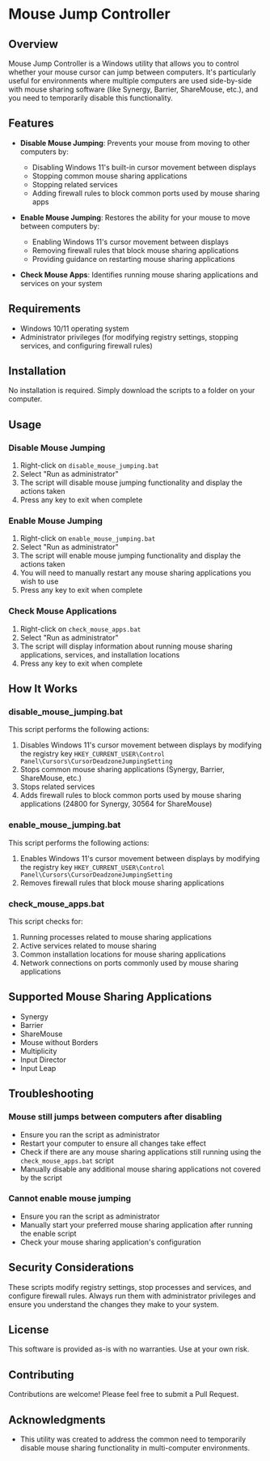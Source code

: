 # Mouse Jump Controller

## Overview
Mouse Jump Controller is a Windows utility that allows you to control whether your mouse cursor can jump between computers. It's particularly useful for environments where multiple computers are used side-by-side with mouse sharing software (like Synergy, Barrier, ShareMouse, etc.), and you need to temporarily disable this functionality.

## Features
- **Disable Mouse Jumping**: Prevents your mouse from moving to other computers by:
  - Disabling Windows 11's built-in cursor movement between displays
  - Stopping common mouse sharing applications
  - Stopping related services
  - Adding firewall rules to block common ports used by mouse sharing apps

- **Enable Mouse Jumping**: Restores the ability for your mouse to move between computers by:
  - Enabling Windows 11's cursor movement between displays
  - Removing firewall rules that block mouse sharing applications
  - Providing guidance on restarting mouse sharing applications

- **Check Mouse Apps**: Identifies running mouse sharing applications and services on your system

## Requirements
- Windows 10/11 operating system
- Administrator privileges (for modifying registry settings, stopping services, and configuring firewall rules)

## Installation
No installation is required. Simply download the scripts to a folder on your computer.

## Usage

### Disable Mouse Jumping
1. Right-click on `disable_mouse_jumping.bat`
2. Select "Run as administrator"
3. The script will disable mouse jumping functionality and display the actions taken
4. Press any key to exit when complete

### Enable Mouse Jumping
1. Right-click on `enable_mouse_jumping.bat`
2. Select "Run as administrator"
3. The script will enable mouse jumping functionality and display the actions taken
4. You will need to manually restart any mouse sharing applications you wish to use
5. Press any key to exit when complete

### Check Mouse Applications
1. Right-click on `check_mouse_apps.bat`
2. Select "Run as administrator"
3. The script will display information about running mouse sharing applications, services, and installation locations
4. Press any key to exit when complete

## How It Works

### disable_mouse_jumping.bat
This script performs the following actions:
1. Disables Windows 11's cursor movement between displays by modifying the registry key `HKEY_CURRENT_USER\Control Panel\Cursors\CursorDeadzoneJumpingSetting`
2. Stops common mouse sharing applications (Synergy, Barrier, ShareMouse, etc.)
3. Stops related services
4. Adds firewall rules to block common ports used by mouse sharing applications (24800 for Synergy, 30564 for ShareMouse)

### enable_mouse_jumping.bat
This script performs the following actions:
1. Enables Windows 11's cursor movement between displays by modifying the registry key `HKEY_CURRENT_USER\Control Panel\Cursors\CursorDeadzoneJumpingSetting`
2. Removes firewall rules that block mouse sharing applications

### check_mouse_apps.bat
This script checks for:
1. Running processes related to mouse sharing applications
2. Active services related to mouse sharing
3. Common installation locations for mouse sharing applications
4. Network connections on ports commonly used by mouse sharing applications

## Supported Mouse Sharing Applications
- Synergy
- Barrier
- ShareMouse
- Mouse without Borders
- Multiplicity
- Input Director
- Input Leap

## Troubleshooting

### Mouse still jumps between computers after disabling
- Ensure you ran the script as administrator
- Restart your computer to ensure all changes take effect
- Check if there are any mouse sharing applications still running using the `check_mouse_apps.bat` script
- Manually disable any additional mouse sharing applications not covered by the script

### Cannot enable mouse jumping
- Ensure you ran the script as administrator
- Manually start your preferred mouse sharing application after running the enable script
- Check your mouse sharing application's configuration

## Security Considerations
These scripts modify registry settings, stop processes and services, and configure firewall rules. Always run them with administrator privileges and ensure you understand the changes they make to your system.

## License
This software is provided as-is with no warranties. Use at your own risk.

## Contributing
Contributions are welcome! Please feel free to submit a Pull Request.

## Acknowledgments
- This utility was created to address the common need to temporarily disable mouse sharing functionality in multi-computer environments.
